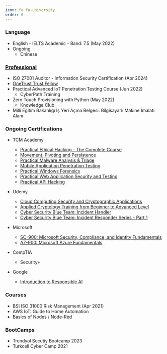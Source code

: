 ```yaml
---
icon: fa fa-university
order: 6
---
```


### Language

- English - IELTS Academic - Band: 7.5 (May 2022)
- Ongoing
  - Chinese

### [Professional](https://www.linkedin.com/in/leventdurdali/details/certifications/)

- ISO 27001 Auditor - Information Security Certification (Apr 2024)
- [OneTrust Trust Fellow](https://www.onetrust.com/certifications/)
- Practical Advanced IoT Penetration Testing Course (Jun 2022)
  - CyberPath Training
- Zero Touch Provisioning with Python (May 2022)
  - Knowledge Club
- Milli Eğitim Bakanlığı İş Yeri Açma Belgesi: Bilgisayarlı Makine İmalatı Alanı

### Ongoing Certifications

- TCM Academy 
  - [Practical Ethical Hacking - The Complete Course](https://academy.tcm-sec.com/p/practical-ethical-hacking-the-complete-course)
  - [Movement, Pivoting and Persistence](https://www.linkedin.com/posts/tcm-security-inc_the-movement-pivoting-and-persistence-course-activity-7119759344308555776-xbO8)
  - [Practical Malware Analysis & Triage](https://academy.tcm-sec.com/p/practical-malware-analysis-triage)
  - [Mobile Application Penetration Testing](https://academy.tcm-sec.com/p/mobile-application-penetration-testing)
  - [Practical Windows Forensics](https://academy.tcm-sec.com/p/practical-windows-forensics)
  - [Practical Web Application Security and Testing](https://www.linkedin.com/posts/mttaggart_practical-web-application-security-and-testing-activity-7058871957760454656-RAiD)
  - [Practical API Hacking](https://academy.tcm-sec.com/p/hacking-apis)

- Udemy
  - [Cloud Computing Security and Cryptographic Applications](https://www.udemy.com/course/bulut-bilisim-guvenligi-ve-kriptografik-uygulamalar/)
  - [Applied Cryptology Training from Beginner to Advanced Level](https://www.udemy.com/course/baslangctan-ileri-seviyeye-uygulamal-kriptoloji-egitimi/)
  - [Cyber Security Blue Team: Incident Handler](https://www.udemy.com/course/blueteam-incident-handler/)
  - [Cyber Security Blue Team: Incident Responder Series - Part 1](https://www.udemy.com/course/blue-team-incident-responder-series-part-1/)

- Microsoft
  - [SC-900: Microsoft Security, Compliance, and Identity Fundamentals](https://learn.microsoft.com/en-us/credentials/certifications/exams/sc-900/)
  - [AZ-900: Microsoft Azure Fundamentals](https://learn.microsoft.com/en-us/credentials/certifications/exams/az-900/)

- CompTIA
  - Security+

- Google
  - [Introduction to Responsible AI](https://www.cloudskillsboost.google/course_templates/554)

### Courses

- BSI ISO 31000 Risk Management (Apr 2021)
- AWS IoT: Guide to Home Automation
- Basics of Nodes / Node-Red

### BootCamps

- Trendyol Secutiy Bootcamp 2023
- Turkcell Cyber Camp 2021